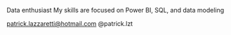 Data enthusiast
My skills are focused on Power BI, SQL, and data modeling

patrick.lazzaretti@hotmail.com
@patrick.lzt
